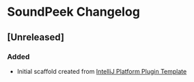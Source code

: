 <!-- Keep a Changelog guide -> https://keepachangelog.com -->

# SoundPeek Changelog

## [Unreleased]
### Added
- Initial scaffold created from [IntelliJ Platform Plugin Template](https://github.com/JetBrains/intellij-platform-plugin-template)
